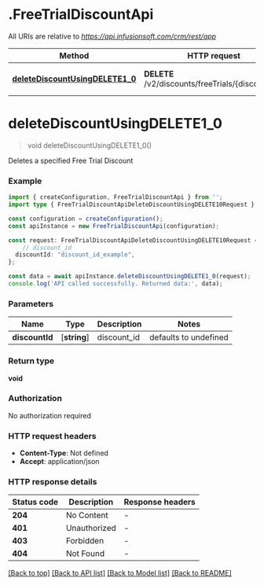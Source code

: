 # .FreeTrialDiscountApi

All URIs are relative to *https://api.infusionsoft.com/crm/rest/app*

Method | HTTP request | Description
------------- | ------------- | -------------
[**deleteDiscountUsingDELETE1_0**](FreeTrialDiscountApi.md#deleteDiscountUsingDELETE1_0) | **DELETE** /v2/discounts/freeTrials/{discount_id} | Delete a Free Trial Discount


# **deleteDiscountUsingDELETE1_0**
> void deleteDiscountUsingDELETE1_0()

Deletes a specified Free Trial Discount

### Example


```typescript
import { createConfiguration, FreeTrialDiscountApi } from '';
import type { FreeTrialDiscountApiDeleteDiscountUsingDELETE10Request } from '';

const configuration = createConfiguration();
const apiInstance = new FreeTrialDiscountApi(configuration);

const request: FreeTrialDiscountApiDeleteDiscountUsingDELETE10Request = {
    // discount_id
  discountId: "discount_id_example",
};

const data = await apiInstance.deleteDiscountUsingDELETE1_0(request);
console.log('API called successfully. Returned data:', data);
```


### Parameters

Name | Type | Description  | Notes
------------- | ------------- | ------------- | -------------
 **discountId** | [**string**] | discount_id | defaults to undefined


### Return type

**void**

### Authorization

No authorization required

### HTTP request headers

 - **Content-Type**: Not defined
 - **Accept**: application/json


### HTTP response details
| Status code | Description | Response headers |
|-------------|-------------|------------------|
**204** | No Content |  -  |
**401** | Unauthorized |  -  |
**403** | Forbidden |  -  |
**404** | Not Found |  -  |

[[Back to top]](#) [[Back to API list]](README.md#documentation-for-api-endpoints) [[Back to Model list]](README.md#documentation-for-models) [[Back to README]](README.md)


